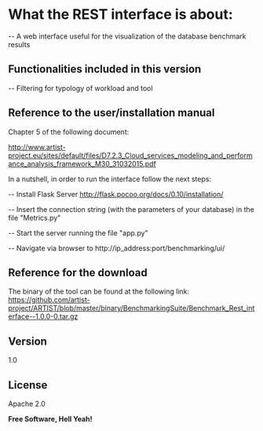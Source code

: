 What the REST interface is about:
==================


-- A web interface useful for the visualization of the database benchmark results
 	

Functionalities included in this version
----

-- Filtering for typology of workload and tool


Reference to the user/installation manual
----
Chapter 5 of the following document: 

http://www.artist-project.eu/sites/default/files/D7.2.3_Cloud_services_modeling_and_performance_analysis_framework_M30_31032015.pdf

In a nutshell, in order to run the interface follow the next steps:

-- Install Flask Server
http://flask.pocoo.org/docs/0.10/installation/

-- Insert the connection string (with the parameters of your database) in the file "Metrics.py"

-- Start the server running the file "app.py"

-- Navigate via browser to http://ip_address:port/benchmarking/ui/ 


Reference for the download
----
The binary of the tool can be found at the following link:
https://github.com/artist-project/ARTIST/blob/master/binary/BenchmarkingSuite/Benchmark_Rest_interface--1.0.0-0.tar.gz

Version
----

1.0

License
----

Apache 2.0


**Free Software, Hell Yeah!**






